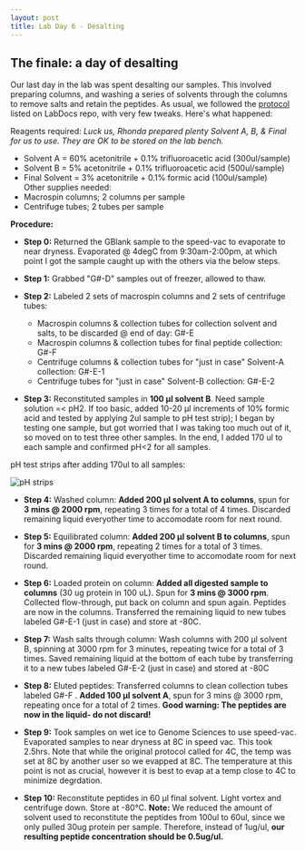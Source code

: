 ```yaml
---
layout: post
title: Lab Day 6 - Desalting 
---
```


## The finale: a day of desalting

Our last day in the lab was spent desalting our samples. This involved preparing columns, and washing a series of solvents through the columns to remove salts and retain the peptides. As usual, we followed the [protocol](https://github.com/sr320/LabDocs/blob/master/protocols/ProteinprepforMSMS.md) listed on LabDocs repo, with very few tweaks. Here's what happened: 

Reagents required: _Luck us, Rhonda prepared plenty Solvent A, B, & Final for us to use. They are OK to be stored on the lab bench._  
  * Solvent A = 60% acetonitrile + 0.1% trifluoroacetic acid (300ul/sample)  
  * Solvent B = 5% acetonitrile + 0.1% trifluoroacetic acid (500ul/sample)  
  * Final Solvent = 3% acetonitrile + 0.1% formic acid (100ul/sample)  
Other supplies needed:  
  * Macrospin columns; 2 columns per sample  
  * Centrifuge tubes; 2 tubes per sample  

**Procedure:**
  * **Step 0:** Returned the GBlank sample to the speed-vac to evaporate to near dryness. Evaporated @ 4degC from 9:30am-2:00pm, at which point I got the sample caught up with the others via the below steps. 
  
  * **Step 1:** Grabbed "G#-D" samples out of freezer, allowed to thaw. 
  
  * **Step 2:** Labeled 2 sets of macrospin columns and 2 sets of centrifuge tubes:
    * Macrospin columns & collection tubes for collection solvent and salts, to be discarded @ end of day: G#-E 
    * Macrospin columns & collection tubes for final peptide collection: G#-F
    * Centrifuge columns & collection tubes for "just in case" Solvent-A collection: G#-E-1
    * Centrifuge tubes for "just in case" Solvent-B collection: G#-E-2
    
  * **Step 3:** Reconstituted samples in **100 µl solvent B**. Need sample solution =< pH2. If too basic, added 10-20 µl increments of 10% formic acid and tested by applying 2ul sample to pH test strip); I began by testing one sample, but got worried that I was taking too much out of it, so moved on to test three other samples. In the end, I added 170 ul to each sample and confirmed pH<2 for all samples.
  
  pH test strips after adding 170ul to all samples: 
  
  ![pH strips](https://github.com/laurahspencer/LabNotebook/blob/master/images/2016-12-15_pH-for-Desalting.JPG?raw=true)

  * **Step 4:** Washed column: **Added 200 µl solvent A to columns**, spun for **3 mins @ 2000 rpm**, repeating 3 times for a total of 4 times. Discarded remaining liquid everyother time to accomodate room for next round.

  * **Step 5:** Equilibrated column: **Added 200 µl solvent B to columns**, spun for **3 mins @ 2000 rpm**, repeating 2 times for a total of 3 times. Discarded remaining liquid everyother time to accomodate room for next round.

  * **Step 6:** Loaded protein on column: **Added all digested sample to columns** (30 ug protein in 100 uL). Spun for **3 mins @ 3000 rpm**. Collected flow-through, put back on column and spun again. Peptides are now in the columns. Transferred the remaining liquid to new tubes labeled G#-E-1 (just in case) and store at -80C.

  * **Step 7:** Wash salts through column: Wash columns with 200 µl solvent B, spinning at 3000 rpm for 3 minutes, repeating twice for a total of 3 times. Saved remaining liquid at the bottom of each tube by transferring it to a new tubes labeled G#-E-2 (just in case) and stored at -80C

  * **Step 8:** Eluted peptides: Transferred columns to clean collection tubes labeled G#-F . **Added 100 µl solvent A**, spun for 3 mins @ 3000 rpm, repeating once for a total of 2 times. **Good warning: The peptides are now in the liquid- do not discard!**

  * **Step 9:** Took samples on wet ice to Genome Sciences to use speed-vac. Evaporated samples to near dryness at 8C in speed vac.  This took 2.5hrs. Note that while the original protocol called for 4C, the temp was set at 8C by another user so we evapped at 8C.  The temperature at this point is not as crucial, however it is best to evap at a temp close to 4C to minimize degrdation.

  * **Step 10:** Reconstitute peptides in 60 µl final solvent. Light vortex and centrifuge down. Store at -80°C. **Note:** We reduced the amount of solvent used to reconstitute the peptides from 100ul to 60ul, since we only pulled 30ug protein per sample. Therefore, instead of 1ug/ul, **our resulting peptide concentration should be 0.5ug/ul.**
